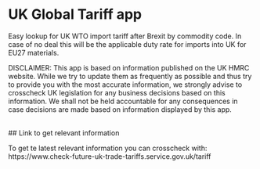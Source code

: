 # UK Global Tariff app
<p>
Easy lookup for UK WTO import tariff after Brexit by commodity code. In case of no deal this will be the applicable duty rate for imports into UK for EU27    materials.


DISCLAIMER:
This app is based on information published on the UK HMRC website. While we try to update them as frequently as possible and thus try to provide you with the most accurate information, we strongly advise to crosscheck UK legislation for any business decisions based on this information. We shall not be held accountable for any consequences in case decisions are made based on information displayed by this app. 
</p>
<br/>
## Link to get relevant information
<br/>
<p>
To get te latest relevant information you can crosscheck with: https://www.check-future-uk-trade-tariffs.service.gov.uk/tariff
